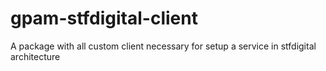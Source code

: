# gpam-stfdigital-client

A package with all custom client necessary for setup a service in stfdigital architecture